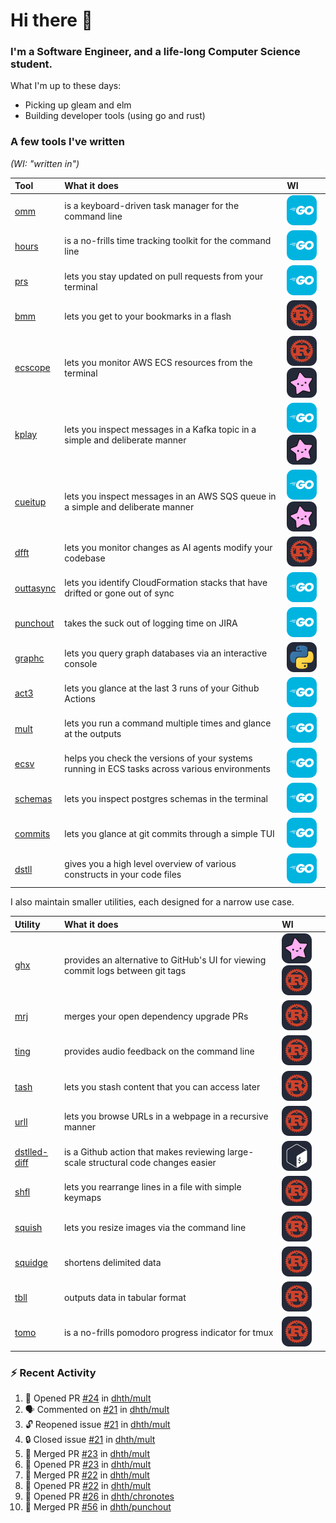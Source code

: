 Hi there 👋
===

### I'm a Software Engineer, and a life-long Computer Science student.

What I'm up to these days:

- Picking up gleam and elm
- Building developer tools (using go and rust)

### A few tools I've written

*(WI: "written in")*

| Tool                                           | What it does                                                                                  | WI                                                             |
|:-----------------------------------------------|:----------------------------------------------------------------------------------------------|:---------------------------------------------------------------|
| [omm](https://github.com/dhth/omm)             | is a keyboard-driven task manager for the command line                                        | <img src="./assets/go.svg"/>                                   |
| [hours](https://github.com/dhth/hours)         | is a no-frills time tracking toolkit for the command line                                     | <img src="./assets/go.svg"/>                                   |
| [prs](https://github.com/dhth/prs)             | lets you stay updated on pull requests from your terminal                                     | <img src="./assets/go.svg"/>                                   |
| [bmm](https://github.com/dhth/bmm)             | lets you get to your bookmarks in a flash                                                     | <img src="./assets/rust.svg"/>                                 |
| [ecscope](https://github.com/dhth/ecscope)     | lets you monitor AWS ECS resources from the terminal                                          | <img src="./assets/rust.svg"/> <img src="./assets/gleam.svg"/> |
| [kplay](https://github.com/dhth/kplay)         | lets you inspect messages in a Kafka topic in a simple and deliberate manner                  | <img src="./assets/go.svg"/> <img src="./assets/gleam.svg"/>   |
| [cueitup](https://github.com/dhth/cueitup)     | lets you inspect messages in an AWS SQS queue in a simple and deliberate manner               | <img src="./assets/go.svg"/> <img src="./assets/gleam.svg"/>   |
| [dfft](https://github.com/dhth/dfft)           | lets you monitor changes as AI agents modify your codebase                                    | <img src="./assets/rust.svg"/>                                 |
| [outtasync](https://github.com/dhth/outtasync) | lets you identify CloudFormation stacks that have drifted or gone out of sync                 | <img src="./assets/go.svg"/>                                   |
| [punchout](https://github.com/dhth/punchout)   | takes the suck out of logging time on JIRA                                                    | <img src="./assets/go.svg"/>                                   |
| [graphc](https://github.com/dhth/graphc)       | lets you query graph databases via an interactive console                                     | <img src="./assets/python.svg"/>                               |
| [act3](https://github.com/dhth/act3)           | lets you glance at the last 3 runs of your Github Actions                                     | <img src="./assets/go.svg"/>                                   |
| [mult](https://github.com/dhth/mult)           | lets you run a command multiple times and glance at the outputs                               | <img src="./assets/go.svg"/>                                   |
| [ecsv](https://github.com/dhth/ecsv)           | helps you check the versions of your systems running in ECS tasks across various environments | <img src="./assets/go.svg"/>                                   |
| [schemas](https://github.com/dhth/schemas)     | lets you inspect postgres schemas in the terminal                                             | <img src="./assets/go.svg"/>                                   |
| [commits](https://github.com/dhth/commits)     | lets you glance at git commits through a simple TUI                                           | <img src="./assets/go.svg"/>                                   |
| [dstll](https://github.com/dhth/dstll)         | gives you a high level overview of various constructs in your code files                      | <img src="./assets/go.svg"/>                                   |

I also maintain smaller utilities, each designed for a narrow use case.

| Utility                                                     | What it does                                                                       | WI                                                             |
|:------------------------------------------------------------|:-----------------------------------------------------------------------------------|:---------------------------------------------------------------|
| [ghx](https://github.com/dhth/ghx)                          | provides an alternative to GitHub's UI for viewing commit logs between git tags    | <img src="./assets/gleam.svg"/> <img src="./assets/rust.svg"/> |
| [mrj](https://github.com/dhth/mrj)                          | merges your open dependency upgrade PRs                                            | <img src="./assets/rust.svg"/>                                 |
| [ting](https://github.com/dhth/ting)                        | provides audio feedback on the command line                                        | <img src="./assets/rust.svg"/>                                 |
| [tash](https://github.com/dhth/tash)                        | lets you stash content that you can access later                                   | <img src="./assets/rust.svg"/>                                 |
| [urll](https://github.com/dhth/urll)                        | lets you browse URLs in a webpage in a recursive manner                            | <img src="./assets/rust.svg"/>                                 |
| [dstlled-diff](https://github.com/dhth/dstlled-diff-action) | is a Github action that makes reviewing large-scale structural code changes easier | <img src="./assets/bash.svg"/>                                 |
| [shfl](https://github.com/dhth/shfl)                        | lets you rearrange lines in a file with simple keymaps                             | <img src="./assets/rust.svg"/>                                 |
| [squish](https://github.com/dhth/squish)                    | lets you resize images via the command line                                        | <img src="./assets/rust.svg"/>                                 |
| [squidge](https://github.com/dhth/squidge)                  | shortens delimited data                                                            | <img src="./assets/rust.svg"/>                                 |
| [tbll](https://github.com/dhth/tbll)                        | outputs data in tabular format                                                     | <img src="./assets/rust.svg"/>                                 |
| [tomo](https://github.com/dhth/tomo)                        | is a no-frills pomodoro progress indicator for tmux                                | <img src="./assets/rust.svg"/>                                 |

### :zap: Recent Activity

<!--START_SECTION:activity-->
1. 💪 Opened PR [#24](https://github.com/dhth/mult/pull/24) in [dhth/mult](https://github.com/dhth/mult)
2. 🗣 Commented on [#21](https://github.com/dhth/mult/issues/21#issuecomment-3173408404) in [dhth/mult](https://github.com/dhth/mult)
3. 🔓 Reopened issue [#21](https://github.com/dhth/mult/issues/21) in [dhth/mult](https://github.com/dhth/mult)
4. 🔒 Closed issue [#21](https://github.com/dhth/mult/issues/21) in [dhth/mult](https://github.com/dhth/mult)
5. 🎉 Merged PR [#23](https://github.com/dhth/mult/pull/23) in [dhth/mult](https://github.com/dhth/mult)
6. 💪 Opened PR [#23](https://github.com/dhth/mult/pull/23) in [dhth/mult](https://github.com/dhth/mult)
7. 🎉 Merged PR [#22](https://github.com/dhth/mult/pull/22) in [dhth/mult](https://github.com/dhth/mult)
8. 💪 Opened PR [#22](https://github.com/dhth/mult/pull/22) in [dhth/mult](https://github.com/dhth/mult)
9. 💪 Opened PR [#26](https://github.com/dhth/chronotes/pull/26) in [dhth/chronotes](https://github.com/dhth/chronotes)
10. 🎉 Merged PR [#56](https://github.com/dhth/punchout/pull/56) in [dhth/punchout](https://github.com/dhth/punchout)
<!--END_SECTION:activity-->

